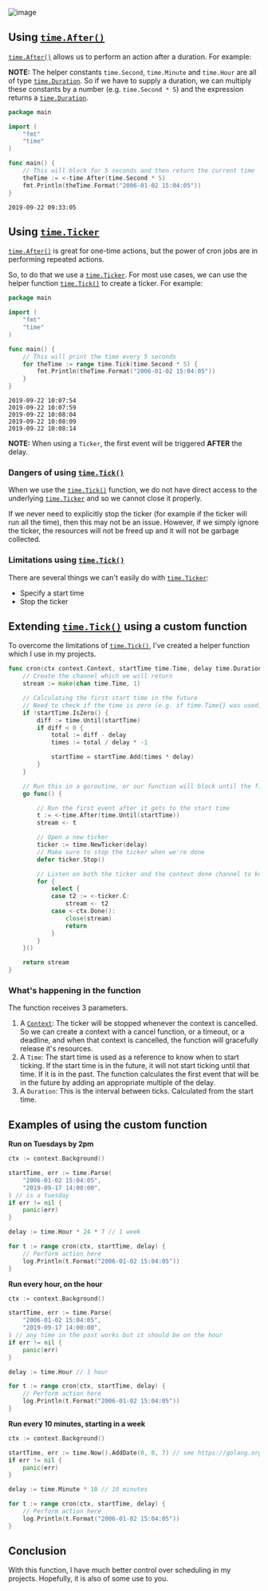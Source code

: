 ![image](https://github.com/Gitart/GO-SIMPLE/assets/3950155/603d14cc-6048-4fc4-9d21-5d0276948540)

## Using [`time.After()`](https://golang.org/pkg/time/#After)

[`time.After()`](https://golang.org/pkg/time/#After) allows us to perform an action after a duration. For example:

**NOTE:** The helper constants `time.Second`, `time.Minute` and `time.Hour` are all of type [`time.Duration`](https://golang.org/pkg/time/#Duration). So if we have to supply a duration, we can multiply these constants by a number (e.g. `time.Second * 5`) and the expression returns a [`time.Duration`](https://golang.org/pkg/time/#Duration).

```go
package main

import (
    "fmt"
    "time"
)

func main() {
    // This will block for 5 seconds and then return the current time
    theTime := <-time.After(time.Second * 5)
    fmt.Println(theTime.Format("2006-01-02 15:04:05"))
}
```

```
2019-09-22 09:33:05
```

## [](#using-raw-timeticker-endraw-)Using [`time.Ticker`](https://golang.org/pkg/time/#Ticker)

[`time.After()`](https://golang.org/pkg/time/#After) is great for one-time actions, but the power of cron jobs are in performing repeated actions.

So, to do that we use a [`time.Ticker`](https://golang.org/pkg/time/#Ticker). For most use cases, we can use the helper function [`time.Tick()`](https://golang.org/pkg/time/#Tick) to create a ticker. For example:

```go
package main

import (
    "fmt"
    "time"
)

func main() {
    // This will print the time every 5 seconds
    for theTime := range time.Tick(time.Second * 5) {
        fmt.Println(theTime.Format("2006-01-02 15:04:05"))
    }
}
```

```
2019-09-22 10:07:54
2019-09-22 10:07:59
2019-09-22 10:08:04
2019-09-22 10:08:09
2019-09-22 10:08:14
```

**NOTE:** When using a `Ticker`, the first event will be triggered **AFTER** the delay.

### [](#dangers-of-using-raw-timetick-endraw-)Dangers of using [`time.Tick()`](https://golang.org/pkg/time/#Tick)

When we use the [`time.Tick()`](https://golang.org/pkg/time/#Tick) function, we do not have direct access to the underlying [`time.Ticker`](https://golang.org/pkg/time/#Ticker) and so we cannot close it properly.

If we never need to explicitly stop the ticker (for example if the ticker will run all the time), then this may not be an issue. However, if we simply ignore the ticker, the resources will not be freed up and it will not be garbage collected.

### [](#limitations-using-raw-timetick-endraw-)Limitations using [`time.Tick()`](https://golang.org/pkg/time/#Tick)

There are several things we can't easily do with [`time.Ticker`](https://golang.org/pkg/time/#Ticker):

* Specify a start time
* Stop the ticker

## [](#extending-raw-timetick-endraw-using-a-custom-function)Extending [`time.Tick()`](https://golang.org/pkg/time/#Tick) using a custom function

To overcome the limitations of [`time.Tick()`](https://golang.org/pkg/time/#Tick), I've created a helper function which I use in my projects.

```go
func cron(ctx context.Context, startTime time.Time, delay time.Duration) <-chan time.Time {
    // Create the channel which we will return
    stream := make(chan time.Time, 1)

    // Calculating the first start time in the future
    // Need to check if the time is zero (e.g. if time.Time{} was used)
    if !startTime.IsZero() {
        diff := time.Until(startTime)
        if diff < 0 {
            total := diff - delay
            times := total / delay * -1

            startTime = startTime.Add(times * delay)
        }
    }

    // Run this in a goroutine, or our function will block until the first event
    go func() {

        // Run the first event after it gets to the start time
        t := <-time.After(time.Until(startTime))
        stream <- t

        // Open a new ticker
        ticker := time.NewTicker(delay)
        // Make sure to stop the ticker when we're done
        defer ticker.Stop()

        // Listen on both the ticker and the context done channel to know when to stop
        for {
            select {
            case t2 := <-ticker.C:
                stream <- t2
            case <-ctx.Done():
                close(stream)
                return
            }
        }
    }()

    return stream
}
```

### [](#whats-happening-in-the-function)What's happening in the function

The function receives 3 parameters.

1. A [`Context`](): The ticker will be stopped whenever the context is cancelled. So we can create a context with a cancel function, or a timeout, or a deadline, and when that context is cancelled, the function will gracefully release it's resources.
2. A `Time`: The start time is used as a reference to know when to start ticking. If the start time is in the future, it will not start ticking until that time. If it is in the past. The function calculates the first event that will be in the future by adding an appropriate multiple of the delay.
3. A `Duration`: This is the interval between ticks. Calculated from the start time.

## [](#examples-of-using-the-custom-function)Examples of using the custom function

**Run on Tuesdays by 2pm**

```go
ctx := context.Background()

startTime, err := time.Parse(
    "2006-01-02 15:04:05",
    "2019-09-17 14:00:00",
) // is a tuesday
if err != nil {
    panic(err)
}

delay := time.Hour * 24 * 7 // 1 week

for t := range cron(ctx, startTime, delay) {
    // Perform action here
    log.Println(t.Format("2006-01-02 15:04:05"))
}
```

**Run every hour, on the hour**

```go
ctx := context.Background()

startTime, err := time.Parse(
    "2006-01-02 15:04:05",
    "2019-09-17 14:00:00",
) // any time in the past works but it should be on the hour
if err != nil {
    panic(err)
}

delay := time.Hour // 1 hour

for t := range cron(ctx, startTime, delay) {
    // Perform action here
    log.Println(t.Format("2006-01-02 15:04:05"))
}
```

**Run every 10 minutes, starting in a week**

```go
ctx := context.Background()

startTime, err := time.Now().AddDate(0, 0, 7) // see https://golang.org/pkg/time/#Time.AddDate
if err != nil {
    panic(err)
}

delay := time.Minute * 10 // 10 minutes

for t := range cron(ctx, startTime, delay) {
    // Perform action here
    log.Println(t.Format("2006-01-02 15:04:05"))
}
```

## [](#conclusion)Conclusion

With this function, I have much better control over scheduling in my projects. Hopefully, it is also of some use to you.

